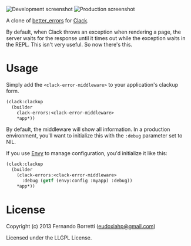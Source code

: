 ![Development screenshot](https://raw.github.com/eudoxia0/clack-errors/master/screenshot-dev.png)
![Production screenshot](https://raw.github.com/eudoxia0/clack-errors/master/screenshot-prod.png)

A clone of [better_errors](https://github.com/charliesome/better_errors)
for [Clack](https://github.com/fukamachi/clack).

By default, when Clack throws an exception when rendering a page, the
server waits for the response until it times out while the exception waits
in the REPL. This isn't very useful. So now there's this.

# Usage

Simply add the `<clack-error-middleware>` to your application's clackup form.

```lisp
(clack:clackup
  (builder
    clack-errors:<clack-error-middleware>
    *app*))
```

By default, the middleware will show all information. In a production environment,
you'll want to initialize this with the `:debug` parameter set to NIL.

If you use [Envy](https://github.com/fukamachi/envy) to manage configuration,
you'd initialize it like this:

```lisp
(clack:clackup
  (builder
    (clack-errors:<clack-error-middleware>
      :debug (getf (envy:config :myapp) :debug))
    *app*))
```

# License

Copyright (c) 2013 Fernando Borretti (eudoxiahp@gmail.com)

Licensed under the LLGPL License.
